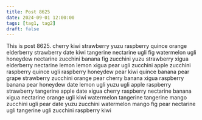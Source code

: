 ```yaml
---
title: Post 8625
date: 2024-09-01 12:00:00
tags: [tag1, tag2]
draft: false
---
```

This is post 8625.
cherry
kiwi
strawberry
yuzu
raspberry
quince
orange
elderberry
strawberry
date
kiwi
tangerine
nectarine
ugli
fig
watermelon
ugli
honeydew
nectarine
zucchini
banana
fig
zucchini
yuzu
strawberry
xigua
elderberry
nectarine
lemon
lemon
xigua
pear
ugli
zucchini
apple
zucchini
raspberry
quince
ugli
raspberry
honeydew
pear
kiwi
quince
banana
pear
grape
strawberry
zucchini
orange
pear
cherry
banana
xigua
raspberry
banana
pear
honeydew
date
lemon
ugli
yuzu
ugli
apple
raspberry
strawberry
tangerine
apple
date
xigua
cherry
raspberry
nectarine
banana
xigua
nectarine
orange
ugli
kiwi
watermelon
tangerine
tangerine
mango
zucchini
ugli
pear
date
yuzu
zucchini
watermelon
mango
fig
pear
nectarine
ugli
tangerine
ugli
zucchini
raspberry
kiwi
